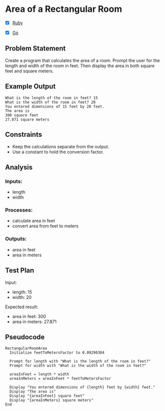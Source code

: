 # Area of a Rectangular Room

 * [x] [Ruby](ruby/)
 * [x] [Go](go/)


## Problem Statement

Create a program that calculates the area of a room. Prompt the user for the
length and width of the room in feet. Then display the area in both square feet
and square meters.


## Example Output

```
What is the length of the room in feet? 15
What is the width of the room in feet? 20
You entered dimensions of 15 feet by 20 feet.
The area is
300 square feet
27.871 square meters
```


## Constraints

 * Keep the calculations separate from the output.
 * Use a constant to hold the conversion factor.


## Analysis


### Inputs: 

 * length
 * width


### Processes:

 * calculate area in feet
 * convert area from feet to meters


### Outputs:

 * area in feet
 * area in meters


## Test Plan

Input:
 * length: 15
 * width: 20

Expected result:
 * area in feet: 300
 * area in meters: 27.871


## Pseudocode

```
RectangularRoomArea
  Initialize feetToMetersFactor to 0.09290304

  Prompt for length with "What is the length of the room in feet?"
  Prompt for width with "What is the width of the room in feet?"

  areaInFeet = length * width
  areaInMeters = areaInFeet * feetToMetersFactor

  Display "You entered dimensions of {length} feet by {width} feet."
  Display "The area is"
  Display "{areaInFeet} square feet"
  Display "{areaInMeters} square meters"
End
```
